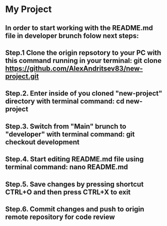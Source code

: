 # My Project

## In order to start working with the  README.md file in developer brunch folow next steps:
## Step.1 Clone the origin repsotory to your PC with this command running in your terminal: git clone https://github.com/AlexAndritsev83/new-project.git 
## Step.2. Enter inside of you cloned "new-project" directory with terminal command: cd new-project
## Step.3. Switch from "Main" brunch to "developer" with terminal command: git checkout development
## Step.4. Start editing README.md file using terminal command: nano README.md
## Step.5. Save changes by pressing shortcut CTRL+O and then press CTRL+X to exit
## Step.6. Commit changes and push to origin remote repository for code review

